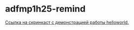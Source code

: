# adfmp1h25-remind

[Ссылка на скринкаст с демонстрацией работы helloworld.](https://drive.google.com/file/d/1VZ7R5777PkAuUlTbTYqrj2f1MXgPt8HV/view?usp=sharing)

